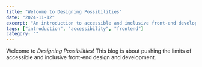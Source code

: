 ```yaml
---
title: "Welcome to Designing Possibilities"
date: "2024-11-12"
excerpt: "An introduction to accessible and inclusive front-end development."
tags: ["introduction", "accessibility", "frontend"]
category: ""
---
```


Welcome to *Designing Possibilities*! This blog is about pushing the limits of accessible and inclusive front-end design and development.
